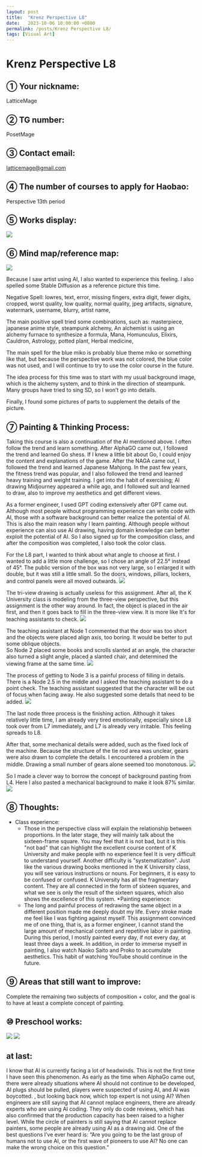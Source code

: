 ```yaml
---
layout: post
title:  "Krenz Perspective L8"
date:   2023-10-06 10:00:00 +0800
permalink: /posts/Krenz Perspective L8/
tags: [Visual Art]
---
```


# Krenz Perspective L8

## ① Your nickname:
LatticeMage

## ② TG number:
PosetMage

## ③ Contact email:
latticemage@gmail.com

## ④ The number of courses to apply for Haobao: 
Perspective 13th period

## ⑤ Works display:
![](./krenz-pers/PerspectiveL8A.png)

## ⑥ Mind map/reference map:
![](./krenz-pers/ref.jpg)

Because I saw artist using AI, I also wanted to experience this feeling. I also spelled some Stable Diffusion as a reference picture this time.

Negative Spell: lowres, text, error, missing fingers, extra digit, fewer digits, cropped, worst quality, low quality, normal quality, jpeg artifacts, signature, watermark, username, blurry, artist name,

The main positive spell tried some combinations, such as: masterpiece, japanese anime style, steampunk alchemy, An alchemist is using an alchemy furnace to synthesize a formula, Mana, Homunculus, Elixirs, Cauldron, Astrology, potted plant, Herbal medicine,

The main spell for the blue miko is probably blue theme miko or something like that, but because the perspective work was not colored, the blue color was not used, and I will continue to try to use the color course in the future.

The idea process for this time was to start with my usual background image, which is the alchemy system, and to think in the direction of steampunk. Many groups have tried to sing SD, so I won’t go into details.

Finally, I found some pictures of parts to supplement the details of the picture.


## ⑦ Painting & Thinking Process:
Taking this course is also a continuation of the AI ​​mentioned above. I often follow the trend and learn something. After AlphaGO came out, I followed the trend and learned Go shess. If I knew a little bit about Go, I could enjoy the content and explanations of the game. After the NAGA came out, I followed the trend and learned Japanese Mahjong. In the past few years, the fitness trend was popular, and I also followed the trend and learned heavy training and weight training. I get into the habit of exercising; AI drawing Midjourney appeared a while ago, and I followed suit and learned to draw, also to improve my aesthetics and get different views.

As a former engineer, I used GPT coding extensively after GPT came out. Although most people without programming experience can write code with AI, those with a software background can better realize the potential of AI. This is also the main reason why I learn painting. Although people without experience can also use AI drawing, having domain knowledge can better exploit the potential of AI. So I also signed up for the composition class, and after the composition was completed, I also took the color class.

For the L8 part, I wanted to think about what angle to choose at first. I wanted to add a little more challenge, so I chose an angle of 22.5° instead of 45°. The public version of the box was not very large, so I enlarged it with double, but it was still a little small. So the doors, windows, pillars, lockers, and control panels were all moved outwards.
![](./krenz-pers/process00.png)


The tri-view drawing is actually useless for this assignment. After all, the K University class is modeling from the three-view perspective, but this assignment is the other way around. In fact, the object is placed in the air first, and then it goes back to fill in the three-view view. It is more like It's for teaching assistants to check.
![](./krenz-pers/process01.jpg)


The teaching assistant at Node 1 commented that the door was too short and the objects were placed align axis, too boring. It would be better to put some oblique objects.  
So Node 2 placed some books and scrolls slanted at an angle, the character also turned a slight angle, placed a slanted chair, and determined the viewing frame at the same time.
![](./krenz-pers/process02.png)

The process of getting to Node 3 is a painful process of filling in details. There is a Node 2.5 in the middle and I asked the teaching assistant to do a point check. The teaching assistant suggested that the character will be out of focus when facing away. He also suggested some details that need to be added.
![](./krenz-pers/process03.png)

The last node three process is the finishing action. Although it takes relatively little time, I am already very tired emotionally, especially since L8 took over from L7 immediately, and L7 is already very irritable. This feeling spreads to L8.

After that, some mechanical details were added, such as the fixed lock of the machine. Because the structure of the tie rod area was unclear, gears were also drawn to complete the details. I encountered a problem in the middle. Drawing a small number of gears alone seemed too monotonous.
![](./krenz-pers/process04.png)

So I made a clever way to borrow the concept of background pasting from L4. Here I also pasted a mechanical background to make it look 87% similar.
![](./krenz-pers/process05.png)



## ⑧ Thoughts:
* Class experience:
   * Those in the perspective class will explain the relationship between proportions. In the later stage, they will mainly talk about the sixteen-frame square. You may feel that it is not bad, but it is this "not bad" that can highlight the excellent course content of K University and make people with no experience feel It is very difficult to understand yourself.
   Another difficulty is "systematization". Just like the various drawing books mentioned in the K University class, you will see various instructions or nouns. For beginners, it is easy to be confused or confused. K University has all the fragmentary content. They are all connected in the form of sixteen squares, and what we see is only the result of the sixteen squares, which also shows the excellence of this system.
*Painting experience:
   * The long and painful process of redrawing the same object in a different position made me deeply doubt my life. Every stroke made me feel like I was fighting against myself.
   This assignment convinced me of one thing, that is, as a former engineer, I cannot stand the large amount of mechanical content and repetitive labor in painting.
   During this period, I mostly painted every day, if not every day, at least three days a week. In addition, in order to immerse myself in painting, I also watch Naoko Saito and Proko to accumulate aesthetics. This habit of watching YouTube should continue in the future.

## ⑨ Areas that still want to improve:
Complete the remaining two subjects of composition + color, and the goal is to have at least a complete concept of painting.


## ⑩ Preschool works:
![](./krenz-pers/origin1.jpg)
![](./krenz-pers/origin2.jpg)


## at last:
I know that AI is currently facing a lot of headwinds. This is not the first time I have seen this phenomenon. As early as the time when AlphaGo came out, there were already situations where AI should not continue to be developed, AI plugs should be pulled, players were suspected of using AI, and AI was boycotted. , but looking back now, which top expert is not using AI?
When engineers are still saying that AI cannot replace engineers, there are already experts who are using AI coding. They only do code reviews, which has also confirmed that the production capacity has been raised to a higher level.
While the circle of painters is still saying that AI cannot replace painters, some people are already using AI as a drawing aid.
One of the best questions I’ve ever heard is: “Are you going to be the last group of humans not to use AI, or the first wave of pioneers to use AI? No one can make the wrong choice on this question.”